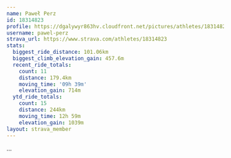 ```yaml
---
name: Paweł Perz
id: 18314823
profile: https://dgalywyr863hv.cloudfront.net/pictures/athletes/18314823/5244308/1/large.jpg
username: pawel-perz
strava_url: https://www.strava.com/athletes/18314823
stats:
  biggest_ride_distance: 101.06km
  biggest_climb_elevation_gain: 457.6m
  recent_ride_totals:
    count: 11
    distance: 179.4km
    moving_time: '09h 39m'
    elevation_gain: 714m
  ytd_ride_totals:
    count: 15
    distance: 244km
    moving_time: 12h 59m
    elevation_gain: 1039m
layout: strava_member
--- 
```

...
